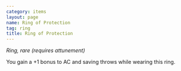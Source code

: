```yaml
---
category: items
layout: page
name: Ring of Protection 
tag: ring
title: Ring of Protection 
---
```


_Ring, rare (requires attunement)_ 

You gain a +1 bonus to AC and saving throws while wearing this ring. 

